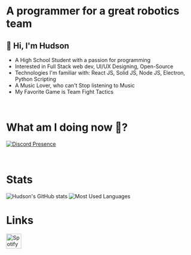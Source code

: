 
# A programmer for a great robotics team

## 👋 Hi, I'm **Hudson**
-  A High School Student with a passion for programming
-  Interested in Full Stack web dev, UI/UX Designing, Open-Source
-  Technologies I'm familiar with: React JS, Solid JS, Node JS, Electron, Python Scripting
-  A Music Lover, who can't Stop listening to Music
-  My Favorite Game is Team Fight Tactics

</br>

# What am I doing now 🤔?
[![Discord Presence](https://lanyard.kyrie25.me/api/526880589236666419?bg=282a36&gradient=274a6b-274a6b&&waveSpotifyColor=24282b&waveColor=24282b)](https://discord.com/users/526880589236666419)

</br>

# Stats
![Hudson's GitHub stats](https://github-readme-stats.vercel.app/api?username=bleulyl&show_icons=true&theme=prussian)
![Most Used Languages](https://github-readme-stats.vercel.app/api/top-langs/?username=Bleulyl&layout=compact&theme=dracula&langs_count=8)


# Links
[<img alt="Spotify" width="40px" src="assets/Spotify.png" />](https://open.spotify.com/user/u1cu6701ox4nrkfxrspxu2nk9)
